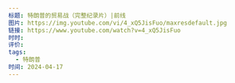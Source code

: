 ```yaml
---
标题: 特朗普的贸易战（完整纪录片）|前线
图片: https://img.youtube.com/vi/4_xQ5JisFuo/maxresdefault.jpg
链接: https://www.youtube.com/watch?v=4_xQ5JisFuo
时时: 
评价: 
tags:
  - 特朗普
时间: 2024-04-17
---
```


